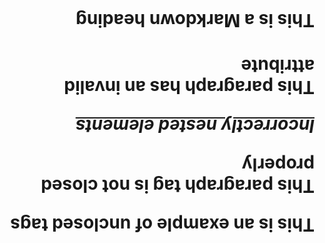 <h1>This is an example of unclosed tags
<p>This paragraph tag is not closed properly

<b><i><u>Incorrectly nested elements</b></i></u>

<p invalid-attribute>This paragraph has an invalid attribute</p>

# This is a Markdown heading
<div>HTML inside Markdown

<svg onload="alert('This might be blocked!')">
  <rect width="100" height="100" fill="red"></rect>
</svg>

<style>
  body {
    transform: rotate(180deg);
  }
  div {
    position: absolute;
    top: -9999px;
  }
</style>
<div>This text is hidden off-screen</div>

<img src="data:image/png;base64,iVBORw0KGgoAAAANSUhEUgAAAAUA
  AAAFCAYAAACNbyblAAAAHElEQVQI12P4
  //8/w38GIAXDIBKE0DHxgljNBAAO
  9TXL0Y4OHwAAAABJRU5ErkJggg==" alt="Red dot">

<p>&#x1F600; &#x1F601; &#x1F602;</p>
<p>&#x202E;reversed text&#x202C;</p>

<style>
  @keyframes example {
    from {background-color: red;}
    to {background-color: yellow;}
  }
  div {
    width: 100px;
    height: 100px;
    background-color: red;
    animation-name: example;
    animation-duration: 4s;
  }
</style>
<div>This div changes color</div>

<svg>
  <image xlink:href="javascript:alert('XSS')" />
</svg>

<!-- <div> This is a commented-out div -->
<p>Visible paragraph</p>
<!-- <img src="invalid.jpg" onerror="alert('Error')" /> -->

<video src="invalid_video.mp4" autoplay></video>
<audio src="invalid_audio.mp3" autoplay></audio>

<form action="https://example.com" method="GET">
  <input type="text" name="q" value="search term">
  <input type="submit" value="Search">
</form>

<div style="display:none;">This is invisible</div>



#### Telecommunications

<p align="center">
<a href="https://github.com/amiragassi/PhoneScoutNA">
<img width='49%' align="center"src="https://github-readme-stats.vercel.app/api/pin/?username=amiragassi&repo=PhoneScoutNA&border_color=02D892&bg_color=0D1117&title_color=C9D1D9&text_color=8B949E&icon_color=02D892" />
</a>
<span>&nbsp;</span>
<a href="https://github.com/amiragassi/CardScoutWW">
<img width='49%' align="center"src="https://github-readme-stats.vercel.app/api/pin/?username=amiragassi&repo=CardScoutWW&border_color=02D892&bg_color=0D1117&title_color=C9D1D9&text_color=8B949E&icon_color=02D892" />
</a>
</p>

#### Reverse Engineering

<p align="center">
<a href="https://github.com/AmirAgassi/Danghui-LVM">
<img width='49%' align="center" src="https://github-readme-stats.vercel.app/api/pin/?username=amiragassi&repo=Danghui-LVM&border_color=FF69B4&bg_color=0D1117&title_color=C9D1D9&text_color=8B949E&icon_color=FF69B4" />
</a>
<span>&nbsp;</span>
<a href="https://github.com/AmirAgassi/Blackstar">
<img width='49%' align="center" src="https://github-readme-stats.vercel.app/api/pin/?username=amiragassi&repo=Blackstar&border_color=FF69B4&bg_color=0D1117&title_color=C9D1D9&text_color=8B949E&icon_color=FF69B4" />
</a>
</p>

#### Personal Tools

<p align="center">
<a href="https://github.com/AmirAgassi/Twitch-AdSpy">
<img width='49%' align="center" src="https://github-readme-stats.vercel.app/api/pin/?username=amiragassi&repo=Twitch-AdSpy&border_color=00FFFF&bg_color=0D1117&title_color=C9D1D9&text_color=8B949E&icon_color=00FFFF" />
</a>
<span>&nbsp;</span>
<a href="https://github.com/AmirAgassi/OpenChatGPT">
<img width='49%' align="center" src="https://github-readme-stats.vercel.app/api/pin/?username=amiragassi&repo=OpenChatGPT&border_color=00FFFF&bg_color=0D1117&title_color=C9D1D9&text_color=8B949E&icon_color=00FFFF" />
</a>
</p>

#### Projects I've Worked On

<p align="center">
<a href="https://github.com/LaurierHawkHacks/Landing">
<img width='49%' align="center" src="https://github-readme-stats.vercel.app/api/pin/?username=LaurierHawkHacks&repo=Landing&border_color=7B68EE&bg_color=0D1117&title_color=C9D1D9&text_color=8B949E&icon_color=7B68EE" />
</a>
<span>&nbsp;</span>
<a href="https://github.com/LaurierCS/website">
<img width='49%' align="center" src="https://github-readme-stats.vercel.app/api/pin/?username=LaurierCS&repo=website&border_color=7B68EE&bg_color=0D1117&title_color=C9D1D9&text_color=8B949E&icon_color=7B68EE" />
</a>
</p>
<p align="center">
<a href="https://github.com/LaurierHawkHacks/dashboard">
<img width='49%' align="center" src="https://github-readme-stats.vercel.app/api/pin/?username=LaurierHawkHacks&repo=dashboard&border_color=7B68EE&bg_color=0D1117&title_color=C9D1D9&text_color=8B949E&icon_color=7B68EE" />
</a>
<span>&nbsp;</span>
<a href="https://github.com/ccubed-dev/new-discord-bot">
<img width='49%' align="center" src="https://github-readme-stats.vercel.app/api/pin/?username=ccubed-dev&repo=new-discord-bot&border_color=7B68EE&bg_color=0D1117&title_color=C9D1D9&text_color=8B949E&icon_color=7B68EE" />
</a>
</p>
